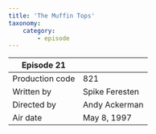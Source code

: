 ```yaml
---
title: 'The Muffin Tops'
taxonomy:
    category:
        - episode
---
```


| Episode 21 | |
|-----------------|--------------------------------|
| Production code | 821                            |
| Written by      | Spike Feresten |
| Directed by     | Andy Ackerman                   |
| Air date        | May 8, 1997                   |
